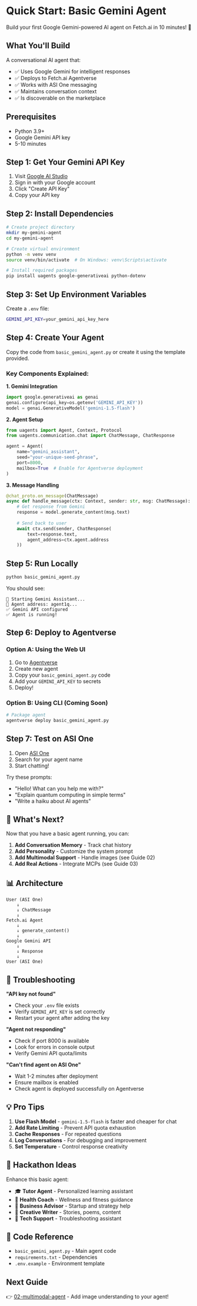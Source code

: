 # Quick Start: Basic Gemini Agent

Build your first Google Gemini-powered AI agent on Fetch.ai in 10 minutes! 🚀

## What You'll Build

A conversational AI agent that:
- ✅ Uses Google Gemini for intelligent responses
- ✅ Deploys to Fetch.ai Agentverse
- ✅ Works with ASI One messaging
- ✅ Maintains conversation context
- ✅ Is discoverable on the marketplace

## Prerequisites

- Python 3.9+
- Google Gemini API key
- 5-10 minutes

## Step 1: Get Your Gemini API Key

1. Visit [Google AI Studio](https://makersuite.google.com/app/apikey)
2. Sign in with your Google account
3. Click "Create API Key"
4. Copy your API key

## Step 2: Install Dependencies

```bash
# Create project directory
mkdir my-gemini-agent
cd my-gemini-agent

# Create virtual environment
python -m venv venv
source venv/bin/activate  # On Windows: venv\Scripts\activate

# Install required packages
pip install uagents google-generativeai python-dotenv
```

## Step 3: Set Up Environment Variables

Create a `.env` file:

```bash
GEMINI_API_KEY=your_gemini_api_key_here
```

## Step 4: Create Your Agent

Copy the code from `basic_gemini_agent.py` or create it using the template provided.

### Key Components Explained:

**1. Gemini Integration**
```python
import google.generativeai as genai
genai.configure(api_key=os.getenv('GEMINI_API_KEY'))
model = genai.GenerativeModel('gemini-1.5-flash')
```

**2. Agent Setup**
```python
from uagents import Agent, Context, Protocol
from uagents.communication.chat import ChatMessage, ChatResponse

agent = Agent(
    name="gemini_assistant",
    seed="your-unique-seed-phrase",
    port=8000,
    mailbox=True  # Enable for Agentverse deployment
)
```

**3. Message Handling**
```python
@chat_proto.on_message(ChatMessage)
async def handle_message(ctx: Context, sender: str, msg: ChatMessage):
    # Get response from Gemini
    response = model.generate_content(msg.text)
    
    # Send back to user
    await ctx.send(sender, ChatResponse(
        text=response.text,
        agent_address=ctx.agent.address
    ))
```

## Step 5: Run Locally

```bash
python basic_gemini_agent.py
```

You should see:
```
🤖 Starting Gemini Assistant...
📍 Agent address: agent1q...
✅ Gemini API configured
✅ Agent is running!
```

## Step 6: Deploy to Agentverse

### Option A: Using the Web UI
1. Go to [Agentverse](https://agentverse.ai)
2. Create new agent
3. Copy your `basic_gemini_agent.py` code
4. Add your `GEMINI_API_KEY` to secrets
5. Deploy!

### Option B: Using CLI (Coming Soon)
```bash
# Package agent
agentverse deploy basic_gemini_agent.py
```

## Step 7: Test on ASI One

1. Open [ASI One](https://asi.one)
2. Search for your agent name
3. Start chatting!

Try these prompts:
- "Hello! What can you help me with?"
- "Explain quantum computing in simple terms"
- "Write a haiku about AI agents"

## 🎯 What's Next?

Now that you have a basic agent running, you can:

1. **Add Conversation Memory** - Track chat history
2. **Add Personality** - Customize the system prompt
3. **Add Multimodal Support** - Handle images (see Guide 02)
4. **Add Real Actions** - Integrate MCPs (see Guide 03)

## 📊 Architecture

```
User (ASI One) 
    ↓
    ↓ ChatMessage
    ↓
Fetch.ai Agent
    ↓
    ↓ generate_content()
    ↓
Google Gemini API
    ↓
    ↓ Response
    ↓
User (ASI One)
```

## 🐛 Troubleshooting

**"API key not found"**
- Check your `.env` file exists
- Verify `GEMINI_API_KEY` is set correctly
- Restart your agent after adding the key

**"Agent not responding"**
- Check if port 8000 is available
- Look for errors in console output
- Verify Gemini API quota/limits

**"Can't find agent on ASI One"**
- Wait 1-2 minutes after deployment
- Ensure mailbox is enabled
- Check agent is deployed successfully on Agentverse

## 💡 Pro Tips

1. **Use Flash Model** - `gemini-1.5-flash` is faster and cheaper for chat
2. **Add Rate Limiting** - Prevent API quota exhaustion
3. **Cache Responses** - For repeated questions
4. **Log Conversations** - For debugging and improvement
5. **Set Temperature** - Control response creativity

## 🚀 Hackathon Ideas

Enhance this basic agent:
- 🎓 **Tutor Agent** - Personalized learning assistant
- 🏥 **Health Coach** - Wellness and fitness guidance
- 💼 **Business Advisor** - Startup and strategy help
- 🎨 **Creative Writer** - Stories, poems, content
- 🔧 **Tech Support** - Troubleshooting assistant

## 📝 Code Reference

- `basic_gemini_agent.py` - Main agent code
- `requirements.txt` - Dependencies
- `.env.example` - Environment template

## Next Guide

👉 [02-multimodal-agent](../02-multimodal-agent/) - Add image understanding to your agent!

